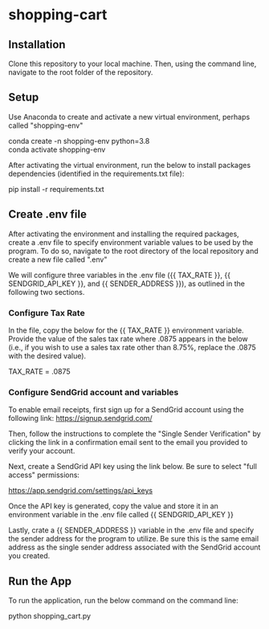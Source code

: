 # shopping-cart

## Installation
Clone this repository to your local machine. Then, using the command line, navigate to the root folder of the repository.


## Setup
Use Anaconda to create and activate a new virtual environment, perhaps called "shopping-env"

conda create -n shopping-env python=3.8  
conda activate shopping-env

After activating the virtual environment, run the below to install packages dependencies (identified in the requirements.txt file):

pip install -r requirements.txt 


## Create .env file

After activating the environment and installing the required packages, create a .env file to specify environment variable values to be used by the program. To do so, navigate to the root directory of the local repository and create a new file called ".env"

We will configure three variables in the .env file ({{ TAX_RATE }}, {{ SENDGRID_API_KEY }}, and {{ SENDER_ADDRESS }}), as outlined in the following two sections.

### Configure Tax Rate

In the file, copy the below for the {{ TAX_RATE }} environment variable. Provide the value of the sales tax rate where .0875 appears in the below (i.e., if you wish to use a sales tax rate other than 8.75%, replace the .0875 with the desired value).

TAX_RATE = .0875

### Configure SendGrid account and variables

To enable email receipts, first sign up for a SendGrid account using the following link: https://signup.sendgrid.com/

Then, follow the instructions to complete the "Single Sender Verification" by clicking the link in a confirmation email sent to the email you provided to verify your account.

Next, create a SendGrid API key using the link below. Be sure to select "full access" permissions:

https://app.sendgrid.com/settings/api_keys

Once the API key is generated, copy the value and store it in an environment variable in the .env file called {{ SENDGRID_API_KEY }}

Lastly, crate a {{ SENDER_ADDRESS }} variable in the .env file and specify the sender address for the program to utilize. Be sure this is the same email address as the single sender address associated with the SendGrid account you created.

## Run the App
To run the application, run the below command on the command line:

python shopping_cart.py